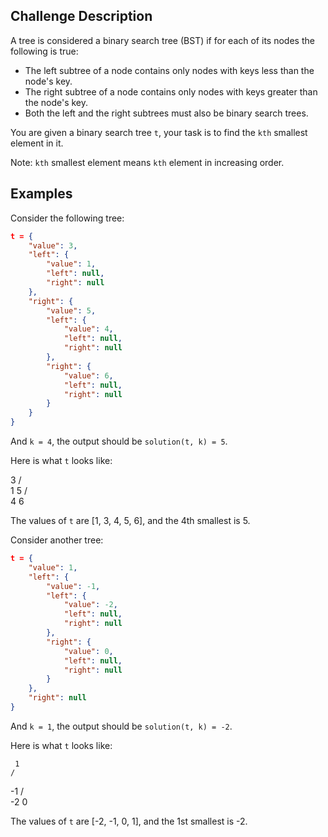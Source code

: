 ## Challenge Description

A tree is considered a binary search tree (BST) if for each of its nodes the following is true:

- The left subtree of a node contains only nodes with keys less than the node's key.
- The right subtree of a node contains only nodes with keys greater than the node's key.
- Both the left and the right subtrees must also be binary search trees.

You are given a binary search tree `t`, your task is to find the `kth` smallest element in it.

Note: `kth` smallest element means `kth` element in increasing order. 

## Examples

Consider the following tree:

```json
t = {
    "value": 3,
    "left": {
        "value": 1,
        "left": null,
        "right": null
    },
    "right": {
        "value": 5,
        "left": {
            "value": 4,
            "left": null,
            "right": null
        },
        "right": {
            "value": 6,
            "left": null,
            "right": null
        }
    }
}
```

And `k = 4`, the output should be `solution(t, k) = 5`.

Here is what `t` looks like:

   3
  /   \
 1     5
      / \
     4   6

The values of `t` are [1, 3, 4, 5, 6], and the 4th smallest is 5.

Consider another tree:

```json
t = {
    "value": 1,
    "left": {
        "value": -1,
        "left": {
            "value": -2,
            "left": null,
            "right": null
        },
        "right": {
            "value": 0,
            "left": null,
            "right": null
        }
    },
    "right": null
}
```

And `k = 1`, the output should be `solution(t, k) = -2`.

Here is what `t` looks like:

     1
    /
  -1
  / \
-2   0

The values of `t` are [-2, -1, 0, 1], and the 1st smallest is -2.
